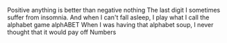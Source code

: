 Positive anything is better than negative nothing
The last digit
 I sometimes suffer from insomnia. And when I can't fall asleep, I play what I call the alphabet game
alphABET
When I was having that alphabet soup, I never thought that it would pay off
Numbers

